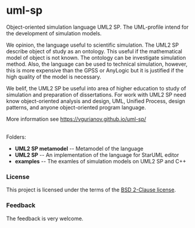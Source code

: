 # uml-sp
Object-oriented simulation language UML2 SP. The UML-profile intend for the development of simulation models.

We opinion, the language useful to scientific simulation. The UML2 SP describe object of study as an ontology. This useful if the mathematical model of object is not known. The ontology can be investigate simulation method.
Also, the language can be used to technical simulation, however, this is more expensive than the GPSS or AnyLogic but it is justified if the high quality of the model is necessary.

We belif, the UML2 SP be useful into area of higher education to study of simulation and preparation of dissertations.
For work with UML2 SP need know object-oriented analysis and design, UML, Unified Process, design patterns, and anyone object-oriented program language.

More information see  https://vgurianov.github.io/uml-sp/<br/><br/>

Folders:

- **UML2 SP metamodel**   -- Metamodel of the language
- **UML2 SP**             -- An implementation of the language for StarUML editor
- **examples**            -- The examles of simulation models on UML2 SP and C++

### License
This project is licensed under the terms of the [BSD 2-Clause license](LICENSE).
### Feedback
The feedback is very welcome.
